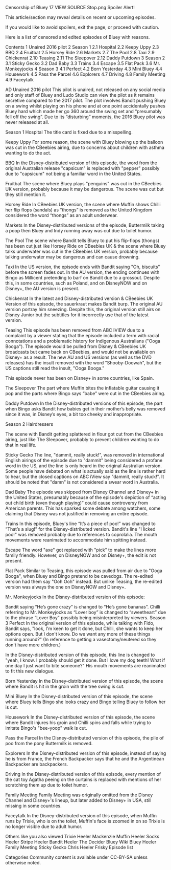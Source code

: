 Censorship of Bluey
17
VIEW SOURCE
Stop.png
Spoiler Alert!

This article/section may reveal details on recent or upcoming episodes.

If you would like to avoid spoilers, exit the page, or proceed with caution.

Here is a list of censored and edited episodes of Bluey with reasons.

Contents
1 Unaired 2016 pilot
2 Season 1
2.1 Hospital
2.2 Keepy Uppy
2.3 BBQ
2.4 Fruitbat
2.5 Horsey Ride
2.6 Markets
2.7 The Pool
2.8 Taxi
2.9 Chickenrat
2.10 Teasing
2.11 The Sleepover
2.12 Daddy Putdown
3 Season 2
3.1 Sticky Gecko
3.2 Dad Baby
3.3 Trains
3.4 Escape
3.5 Flat Pack
3.6 Mr. Monkeyjocks
4 Season 3
4.1 Perfect
4.2 Born Yesterday
4.3 Mini Bluey
4.4 Housework
4.5 Pass the Parcel
4.6 Explorers
4.7 Driving
4.8 Family Meeting
4.9 Faceytalk

AD
Unaired 2016 pilot
This pilot is unaired, not released on any social media and only staff of Bluey and Ludo Studio can view the pilot as it remains secretive compared to the 2017 pilot. The plot involves Bandit pushing Bluey on a swing whilst playing on his phone and at one point accidentally pushes Bluey hard which made her go 360 around the swing set and “presumably fell off the swing”. Due to its “disturbing” moments, the 2016 Bluey pilot was never released at all.

Season 1
Hospital
The title card is fixed due to a misspelling.

Keepy Uppy
For some reason, the scene with Bluey blowing up the balloon was cut in the CBeebies airing, due to concerns about children with asthma wanting to do the act.

BBQ
In the Disney-distributed version of this episode, the word from the original Australian release "capsicum" is replaced with "pepper" possibly due to "capsicum" not being a familiar word in the United States.

Fruitbat
The scene where Bluey plays "penguins" was cut in the CBeebies UK version, probably because it may be dangerous. The scene was cut but they still mention it.

Horsey Ride
In CBeebies UK version, the scene where Muffin shows Chilli her flip flops (sandals) as “thongs” is removed as the United Kingdom considered the word “thongs” as an adult underwear.

Markets
In the Disney-distributed versions of the episode, Buttermilk taking a poop then Bluey and Indy running away was cut due to toilet humor.

The Pool
The scene where Bandit tells Bluey to put his flip-flops (thongs) has been cut just like Horsey Ride on CBeebies UK & the scene where Bluey talks underwater was cut in the CBeebies UK version, probably because talking underwater may be dangerous and can cause drowning.

Taxi
In the US version, the episode ends with Bandit saying "Oh, biscuits" before the screen fades out. In the AU version, the ending continues with Bingo as Millicent pretending to barf on Bandit due to a grossout. Despite this, in some countries, such as Poland, and on DisneyNOW and on Disney+, the AU version is present.

Chickenrat
In the latest and Disney-distributed version & CBeebies UK Version of this episode, the sauerkraut makes Bandit burp. The original AU version portray him sneezing. Despite this, the original version still airs on Disney Junior but the subtitles for it incorrectly use that of the latest version.

Teasing
This episode has been removed from ABC IVIEW due to a complaint by a viewer stating that the episode included a term with racial connotations and a problematic history for Indigenous Australians ("Ooga Booga"). The episode would be pulled from Disney & CBeebies UK broadcasts but came back on CBeebies, and would not be available on Disney+ as a result. The new AU and US versions (as well as the DVD releases) has the insult removed with the word "Shooby-Doowah", but the US captions still read the insult, "Ooga Booga."

This episode never has been on Disney+ in some countries, like Spain.

The Sleepover
The part where Muffin bites the inflatable guitar causing it pop and the parts where Bingo says “babe” were cut in the CBeebies airing.

Daddy Putdown
In the Disney-distributed versions of this episode, the part when Bingo asks Bandit how babies get in their mother’s belly was removed since it was, in Disney’s eyes, a bit too cheeky and inappropriate.

Season 2
Hairdressers

The scene with Bandit getting splattered in flour got cut from the CBeebies airing, just like The Sleepover, probably to prevent children wanting to do that in real life.

Sticky Gecko
The line, "dammit, really stuck!", was removed in international English airings of the episode due to "dammit" being considered a profane word in the US, and the line is only heard in the original Australian version. Some people have debated on what is actually said as the line is rather hard to hear, but the closed captions on ABC iView say "dammit, really stuck!". It should be noted that "damn" is not considered a swear word in Australia.

Dad Baby
The episode was skipped from Disney Channel and Disney+ in the United States, presumably because of the episode's depiction of “acting out child birth (even though playing)” could cause controversy from American parents. This has sparked some debate among watchers, some claiming that Disney was not justified in removing an entire episode.

Trains
In this episode, Bluey's line “It’s a piece of poo!” was changed to “That’s a slug!” for the Disney-distributed version. Bandit's line "I licked poo!" was removed probably due to references to coprolalia. The mouth movements were reanimated to accommodate him spitting instead.

Escape
The word "axe" got replaced with "pick" to make the lines more family friendly. However, on DisneyNOW and on Disney+, the edit is not present.

Flat Pack
Similar to Teasing, this episode was pulled from air due to "Ooga Booga", when Bluey and Bingo pretend to be cavedogs. The re-edited version had them say "Ooh Ooh" instead. But unlike Teasing, the re-edited version was always the one on DisneyNOW and Disney+.

Mr. Monkeyjocks
In the Disney-distributed version of this episode:

Bandit saying “He’s gone crazy” is changed to “He’s gone bananas”.
Chilli referring to Mr. Monkeyjocks as “Lover boy” is changed to “sweetheart” due to the phrase “Lover Boy” possibly being misinterpreted by viewers.
Season 3
Perfect
In the original version of this episode, while talking with Fido, Bandit says, "look, I'm keen to get it done, but Chilli, she wants to keep her options open. But I don't know. Do we want any more of these things running around?" (In reference to getting a vasectomy/neutered so they don't have more children.)

In the Disney-distributed version of this episode, this line is changed to "yeah, I know. I probably should get it done. But I love my dog teeth! What if one day I just want to bite someone?" His mouth movements are reanimated to fit this new dialogue.

Born Yesterday
In the Disney-distributed version of this episode, the scene where Bandit is hit in the groin with the tree swing is cut.

Mini Bluey
In the Disney-distributed version of this episode, the scene where Bluey tells Bingo she looks crazy and Bingo telling Bluey to follow her is cut.

Housework
In the Disney-distributed version of this episode, the scene where Bandit injures his groin and Chilli spins and falls while trying to imitate Bingo's "bee-yoop" walk is cut.

Pass the Parcel
In the Disney-distributed version of this episode, the pile of poo from the pony Buttermilk is removed.

Explorers
In the Disney-distributed version of this episode, instead of saying he is from France, the French Backpacker says that he and the Argentinean Backpacker are backpackers.

Driving
In the Disney-distributed version of this episode, every mention of the cat toy Agatha peeing on the curtains is replaced with mentions of her scratching them up due to toilet humor.

Family Meeting
Family Meeting was originally omitted from the Disney Channel and Disney+'s lineup, but later added to Disney+ in USA, still missing in some countries.

Faceytalk
In the Disney-distributed version of this episode, when Muffin runs by Trixie, who is on the toilet, Muffin's face is zoomed in on so Trixie is no longer visible due to adult humor.

Others like you also viewed
Trixie Heeler
Mackenzie
Muffin Heeler
Socks Heeler
Stripe Heeler
Bandit Heeler
The Decider
Bluey Wiki
Bluey Heeler
Family Meeting
Sticky Gecko
Chris Heeler
Frisky
Episode list

Categories
Community content is available under CC-BY-SA unless otherwise noted.
